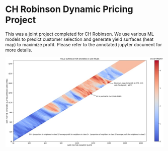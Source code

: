# CH Robinson Dynamic Pricing Project
This was a joint project completed for CH Robinson. We use various ML models to predict customer selection and generate yield surfaces (heat map) to maximize profit.
Please refer to the annotated jupyter document for more details.

<img src="Images/yield surface.jpeg?raw=true"/>
